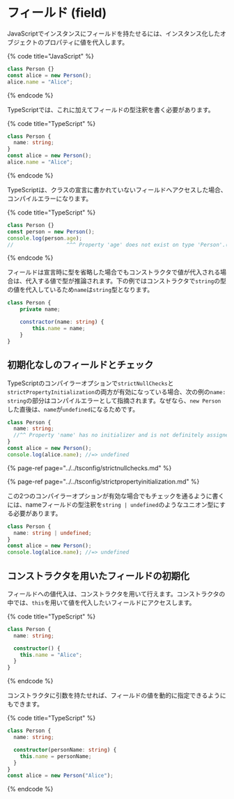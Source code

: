 # フィールド \(field\)

JavaScriptでインスタンスにフィールドを持たせるには、インスタンス化したオブジェクトのプロパティに値を代入します。

{% code title="JavaScript" %}
```javascript
class Person {}
const alice = new Person();
alice.name = "Alice";
```
{% endcode %}

TypeScriptでは、これに加えてフィールドの型注釈を書く必要があります。

{% code title="TypeScript" %}
```typescript
class Person {
  name: string;
}
const alice = new Person();
alice.name = "Alice";
```
{% endcode %}

TypeScriptは、クラスの宣言に書かれていないフィールドへアクセスした場合、コンパイルエラーになります。

{% code title="TypeScript" %}
```typescript
class Person {}
const person = new Person();
console.log(person.age);
//                 ^^^ Property 'age' does not exist on type 'Person'.(2339)
```
{% endcode %}

フィールドは宣言時に型を省略した場合でもコンストラクタで値が代入される場合は、代入する値で型が推論されます。下の例ではコンストラクタで`string`の型の値を代入しているため`name`は`string`型となります。

```typescript
class Person {
    private name;

    constractor(name: string) {
        this.name = name;
    }
}
```

## 初期化なしのフィールドとチェック

TypeScriptのコンパイラーオプションで`strictNullChecks`と`strictPropertyInitialization`の両方が有効になっている場合、次の例の`name: string`の部分はコンパイルエラーとして指摘されます。なぜなら、`new Person`した直後は、`name`が`undefined`になるためです。

```typescript
class Person {
  name: string;
  //^^ Property 'name' has no initializer and is not definitely assigned in the constructor.(2564)
}
const alice = new Person();
console.log(alice.name); //=> undefined
```

{% page-ref page="../../tsconfig/strictnullchecks.md" %}

{% page-ref page="../../tsconfig/strictpropertyinitialization.md" %}

この2つのコンパイラーオプションが有効な場合でもチェックを通るように書くには、nameフィールドの型注釈を`string | undefined`のようなユニオン型にする必要があります。

```typescript
class Person {
  name: string | undefined;
}
const alice = new Person();
console.log(alice.name); //=> undefined
```

## コンストラクタを用いたフィールドの初期化

フィールドへの値代入は、コンストラクタを用いて行えます。コンストラクタの中では、`this`を用いて値を代入したいフィールドにアクセスします。

{% code title="TypeScript" %}
```typescript
class Person {
  name: string;

  constructor() {
    this.name = "Alice";
  }
}
```
{% endcode %}

コンストラクタに引数を持たせれば、フィールドの値を動的に指定できるようにもできます。

{% code title="TypeScript" %}
```typescript
class Person {
  name: string;

  constructor(personName: string) {
    this.name = personName;
  }
}
const alice = new Person("Alice");
```
{% endcode %}

